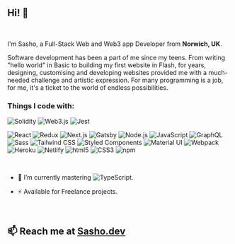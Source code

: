 ## Hi! 👋

<br>

I'm Sasho, a Full-Stack Web and Web3 app Developer from <b>Norwich, UK</b>. 

Software development has been a part of me since my teens. From writing  "hello world" in Basic to building my first website in Flash, for years, designing, customising and developing websites provided me with a much-needed challenge and artistic expression. For many programming is a job, for me,  it's a ticket to the world of endless possibilities.

<h3>Things I code with:</h3>

<p>
  <img alt="Solidity" src="https://img.shields.io/badge/-Solidity-000000?style=flat-square&logo=solidity&logoColor=white" />
  <img alt="Web3.js" src="https://img.shields.io/badge/-Web3.js-F16822?style=flat-square&logo=web-3-dot-js&logoColor=white" />
  <img alt="Jest" src="https://img.shields.io/badge/-Jest-C21325?style=flat-square&logo=jest&logoColor=white" />
</p>

<p>  
  <img alt="React" src="https://img.shields.io/badge/-React-61dafb?style=flat-square&logo=react&logoColor=white" />
  <img alt="Redux" src="https://img.shields.io/badge/-Redux-764abc?style=flat-square&logo=redux&logoColor=white" />
  <img alt="Next.js" src="https://img.shields.io/badge/-Next.js-000000?style=flat-square&logo=next-dot-js&logoColor=white" />
  <img alt="Gatsby" src="https://img.shields.io/badge/-Gatsby-663399?style=flat-square&logo=gatsby&logoColor=white" />
  <img alt="Node.js" src="https://img.shields.io/badge/-Node.js-339933?style=flat-square&logo=node-dot-js&logoColor=white" />
  <img alt="JavaScript" src="https://img.shields.io/badge/-JavaScript-F7B93E?style=flat-square&logo=javascript&logoColor=white" />
  
  <img alt="GraphQL" src="https://img.shields.io/badge/-GraphQL-E00097?style=flat-square&logo=graphql&logoColor=white" />
  
  <img alt="Sass" src="https://img.shields.io/badge/-Sass-CC6699?style=flat-square&logo=sass&logoColor=white" />
  <img alt="Tailwind CSS" src="https://img.shields.io/badge/-Tailwind CSS-38B2AC?style=flat-square&logo=tailwind-css&logoColor=white" />
  <img alt="Styled Components" src="https://img.shields.io/badge/-Styled_Components-F596DC?style=flat-square&logo=styled-components&logoColor=white" />
  <img alt="Material UI" src="https://img.shields.io/badge/-Material UI-0081CB?style=flat-square&logo=material-ui&logoColor=white" />
 
  <img alt="Webpack" src="https://img.shields.io/badge/-Webpack-8DD6F9?style=flat-square&logo=webpack&logoColor=white" /> 
  <img alt="Heroku" src="https://img.shields.io/badge/-Heroku-430098?style=flat-square&logo=heroku&logoColor=white" />
  <img alt="Netlify" src="https://img.shields.io/badge/-Netlify-00ad9f?style=flat-square&logo=netlify&logoColor=white" />
  
  <img alt="html5" src="https://img.shields.io/badge/-HTML5-E34F26?style=flat-square&logo=html5&logoColor=white" />  
  <img alt="CSS3" src="https://img.shields.io/badge/-CSS3-1572B6?style=flat-square&logo=css3&logoColor=white" />  
  <img alt="npm" src="https://img.shields.io/badge/-NPM-CB3837?style=flat-square&logo=npm&logoColor=white" />
  
  <!-- <img alt="Prettier" src="https://img.shields.io/badge/-Prettier-F7BA3E?style=flat-square&logo=prettier&logoColor=white" /> 
  <img alt="git" src="https://img.shields.io/badge/-Git-F05032?style=flat-square&logo=git&logoColor=white" /> -->
  
<p>

<br>

- 🌱 I’m currently mastering <img alt="TypeScript" src="https://img.shields.io/badge/-TypeScript-007ACC?style=flat-square&logo=typescript&logoColor=white" />.

- ⚡ Available for Freelance projects.

<br>

## 📫 Reach me at [Sasho.dev](https://sasho.dev)


<!--
**sasolini/sasolini** is a ✨ _special_ ✨ repository because its `README.md` (this file) appears on your GitHub profile.

Here are some ideas to get you started:

- 🔭 I’m currently working on ...
- 🌱 I’m currently learning ...
- 👯 I’m looking to collaborate on ...
- 🤔 I’m looking for help with ...
- 💬 Ask me about ...
- 📫 How to reach me: ...
- 😄 Pronouns: ...
- ⚡ Fun fact: ...
-->
